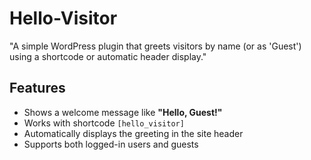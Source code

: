 # Hello-Visitor
"A simple WordPress plugin that greets visitors by name (or as 'Guest') using a shortcode or automatic header display."

## Features
- Shows a welcome message like **"Hello, Guest!"**
- Works with shortcode `[hello_visitor]`
- Automatically displays the greeting in the site header
- Supports both logged-in users and guests
